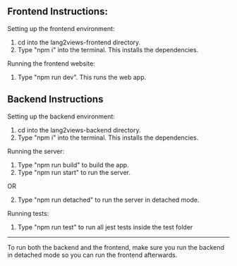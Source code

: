 ## Frontend Instructions:

Setting up the frontend environment:

1. cd into the lang2views-frontend directory.
2. Type "npm i" into the terminal. This installs the dependencies.

Running the frontend website:

1. Type "npm run dev". This runs the web app.

## Backend Instructions

Setting up the backend environment:

1. cd into the lang2views-backend directory.
2. Type "npm i" into the terminal. This installs the dependencies.

Running the server:

1. Type "npm run build" to build the app.
2. Type "npm run start" to run the server.

OR 

2. Type "npm run detached" to run the server in detached mode.

Running tests:

1. Type "npm run test" to run all jest tests inside the test folder

---

To run both the backend and the frontend, make sure you run the backend in detached mode so you can run the frontend afterwards.